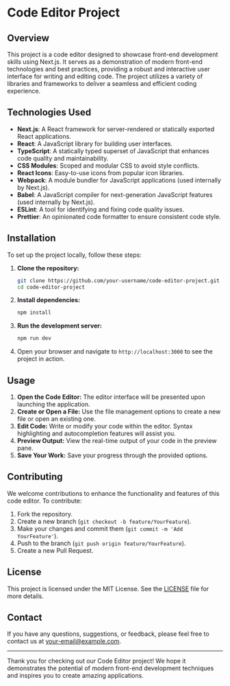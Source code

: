 # Code Editor Project

## Overview

This project is a code editor designed to showcase front-end development skills using Next.js. It serves as a demonstration of modern front-end technologies and best practices, providing a robust and interactive user interface for writing and editing code. The project utilizes a variety of libraries and frameworks to deliver a seamless and efficient coding experience.

## Technologies Used

- **Next.js**: A React framework for server-rendered or statically exported React applications.
- **React**: A JavaScript library for building user interfaces.
- **TypeScript**: A statically typed superset of JavaScript that enhances code quality and maintainability.
- **CSS Modules**: Scoped and modular CSS to avoid style conflicts.
- **React Icons**: Easy-to-use icons from popular icon libraries.
- **Webpack**: A module bundler for JavaScript applications (used internally by Next.js).
- **Babel**: A JavaScript compiler for next-generation JavaScript features (used internally by Next.js).
- **ESLint**: A tool for identifying and fixing code quality issues.
- **Prettier**: An opinionated code formatter to ensure consistent code style.

## Installation

To set up the project locally, follow these steps:

1. **Clone the repository:**
    ```bash
    git clone https://github.com/your-username/code-editor-project.git
    cd code-editor-project
    ```

2. **Install dependencies:**
    ```bash
    npm install
    ```

3. **Run the development server:**
    ```bash
    npm run dev
    ```

4. Open your browser and navigate to `http://localhost:3000` to see the project in action.

## Usage

1. **Open the Code Editor:** The editor interface will be presented upon launching the application.
2. **Create or Open a File:** Use the file management options to create a new file or open an existing one.
3. **Edit Code:** Write or modify your code within the editor. Syntax highlighting and autocompletion features will assist you.
4. **Preview Output:** View the real-time output of your code in the preview pane.
5. **Save Your Work:** Save your progress through the provided options.

## Contributing

We welcome contributions to enhance the functionality and features of this code editor. To contribute:

1. Fork the repository.
2. Create a new branch (`git checkout -b feature/YourFeature`).
3. Make your changes and commit them (`git commit -m 'Add YourFeature'`).
4. Push to the branch (`git push origin feature/YourFeature`).
5. Create a new Pull Request.

## License

This project is licensed under the MIT License. See the [LICENSE](LICENSE) file for more details.

## Contact

If you have any questions, suggestions, or feedback, please feel free to contact us at your-email@example.com.

---

Thank you for checking out our Code Editor project! We hope it demonstrates the potential of modern front-end development techniques and inspires you to create amazing applications.
